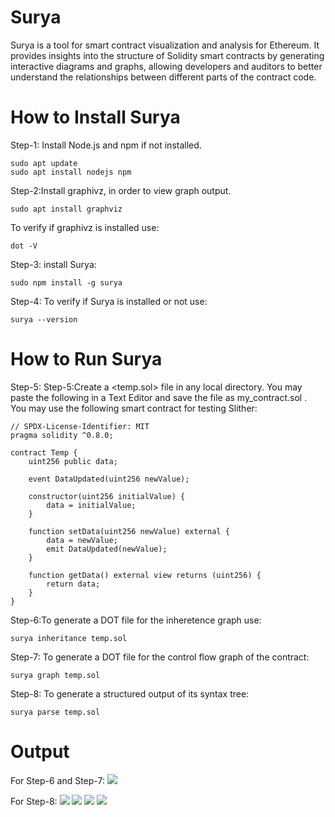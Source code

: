 # Surya
Surya is a tool for smart contract visualization and analysis for Ethereum. It provides insights into the structure of Solidity smart contracts by generating interactive diagrams and graphs, allowing developers and auditors to better understand the relationships between different parts of the contract code.

# How to Install Surya
Step-1: Install Node.js and npm if not installed.
```
sudo apt update
sudo apt install nodejs npm
```
Step-2:Install graphivz, in order to view graph output.
```
sudo apt install graphviz
```
To verify if graphivz is installed use:
```
dot -V
```
Step-3: install Surya:
```
sudo npm install -g surya
```
Step-4: To verify if Surya is installed or not use:
```
surya --version
```
# How to Run Surya
Step-5: Step-5:Create a <temp.sol> file in any local directory. You may paste the following in a Text Editor and save the file as my_contract.sol .<br>
You may use the following smart contract for testing Slither:
```
// SPDX-License-Identifier: MIT
pragma solidity ^0.8.0;

contract Temp {
    uint256 public data;

    event DataUpdated(uint256 newValue);

    constructor(uint256 initialValue) {
        data = initialValue;
    }

    function setData(uint256 newValue) external {
        data = newValue;
        emit DataUpdated(newValue);
    }

    function getData() external view returns (uint256) {
        return data;
    }
}
```
Step-6:To generate a DOT file for the inheretence graph use:
```
surya inheritance temp.sol
```
Step-7: To generate a DOT file for the control flow graph of the contract:
```
surya graph temp.sol
```
Step-8: To generate a structured output of its syntax tree:
```
surya parse temp.sol
```

# Output
For Step-6 and Step-7:
![](https://github.com/uv-goswami/Solidity_Smart_Contract_Tools/blob/main/Surya/01_Output.png)

For Step-8:
![](https://github.com/uv-goswami/Solidity_Smart_Contract_Tools/blob/main/Surya/02_Output.png)
![](https://github.com/uv-goswami/Solidity_Smart_Contract_Tools/blob/main/Surya/03_Output.png)
![](https://github.com/uv-goswami/Solidity_Smart_Contract_Tools/blob/main/Surya/04Output.png)
![](https://github.com/uv-goswami/Solidity_Smart_Contract_Tools/blob/main/Surya/05_Output.png)

